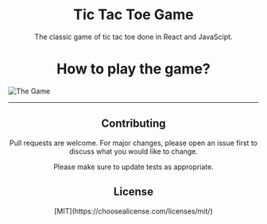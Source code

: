 <h1 align="center">Tic Tac Toe Game</h1>


<p align="center"> The classic game of tic tac toe done in React and JavaScipt. </p>


<h1 align="center"> How to play the game? </h1>

![The Game]([images/screenshot.png](https://raw.githubusercontent.com/isadecarvalhodev/tic-tac-toeGame/master/tic-tac-toe-screen-shot.png))

__________________________________
<h2 align="center">Contributing </h2>

<p align="center"> Pull requests are welcome. For major changes, please open an issue first to discuss what you would like to change. </p>

<p align="center"> Please make sure to update tests as appropriate. </p>

<h2 align="center"> License </h2>

<p align="center"> [MIT](https://choosealicense.com/licenses/mit/) </p>

